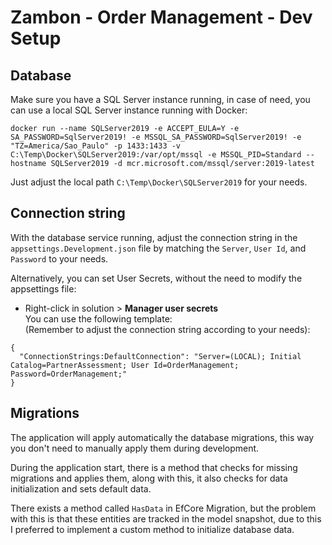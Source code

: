 # Zambon - Order Management - Dev Setup

## Database

Make sure you have a SQL Server instance running, in case of need, you can use a local SQL Server instance running with Docker:

```
docker run --name SQLServer2019 -e ACCEPT_EULA=Y -e SA_PASSWORD=SqlServer2019! -e MSSQL_SA_PASSWORD=SqlServer2019! -e "TZ=America/Sao_Paulo" -p 1433:1433 -v C:\Temp\Docker\SQLServer2019:/var/opt/mssql -e MSSQL_PID=Standard --hostname SQLServer2019 -d mcr.microsoft.com/mssql/server:2019-latest
```

Just adjust the local path ```C:\Temp\Docker\SQLServer2019``` for your needs.

## Connection string

With the database service running, adjust the connection string in the ```appsettings.Development.json``` file by matching the ```Server```,  ```User Id```, and  ```Password``` to your needs.

Alternatively, you can set User Secrets, without the need to modify the appsettings file:

- Right-click in solution > <b>Manager user secrets</b><br />
You can use the following template:<br />
(Remember to adjust the connection string according to your needs):

```
{
  "ConnectionStrings:DefaultConnection": "Server=(LOCAL); Initial Catalog=PartnerAssessment; User Id=OrderManagement; Password=OrderManagement;"
}
```

## Migrations

The application will apply automatically the database migrations, this way you don't need to manually apply them during development.

During the application start, there is a method that checks for missing migrations and applies them, along with this, it also checks for data initialization and sets default data.

There exists a method called ```HasData``` in EfCore Migration, but the problem with this is that these entities are tracked in the model snapshot, due to this I preferred to implement a custom method to initialize database data.
